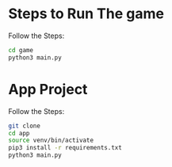 # Steps to Run The game

Follow the Steps:

```sh
cd game
python3 main.py
```

# App Project

Follow the Steps:

```sh
git clone
cd app
source venv/bin/activate
pip3 install -r requirements.txt
python3 main.py
```
